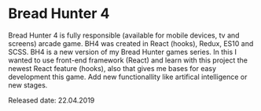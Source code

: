 # Bread Hunter 4

Bread Hunter 4 is fully responsible (available for mobile devices, tv and screens) arcade game. BH4 was created in React (hooks), Redux, ES10 and SCSS. BH4 is a new version of my Bread Hunter games series. In this I wanted to use front-end framework (React) and learn with this project the newest React feature (hooks), also that gives me bases for easy development this game. Add new functionallity like artifical intelligence or new stages.

Released date: 22.04.2019
